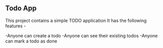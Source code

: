 ## Todo App

This project contains a simple TODO application 
It has the following features -

-Anyone can create a todo 
-Anyone can see their existing todos
-Anyone can mark a todo as done